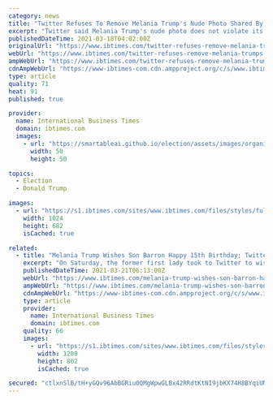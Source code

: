 ```yaml
---
category: news
title: "Twitter Refuses To Remove Melania Trump's Nude Photo Shared By Cardi B: Report"
excerpt: "Twitter said Melania Trump's nude photo does not violate its rules The microblogging site has a non-consensual nudity policy Twitter users agreed that the picture should not be deleted Cardi B posted a nude photo of former first lady Melania Trump ..."
publishedDateTime: 2021-03-18T04:02:00Z
originalUrl: "https://www.ibtimes.com/twitter-refuses-remove-melania-trumps-nude-photo-shared-cardi-b-report-3164324"
webUrl: "https://www.ibtimes.com/twitter-refuses-remove-melania-trumps-nude-photo-shared-cardi-b-report-3164324"
ampWebUrl: "https://www.ibtimes.com/twitter-refuses-remove-melania-trumps-nude-photo-shared-cardi-b-report-3164324?amp=1"
cdnAmpWebUrl: "https://www-ibtimes-com.cdn.ampproject.org/c/s/www.ibtimes.com/twitter-refuses-remove-melania-trumps-nude-photo-shared-cardi-b-report-3164324?amp=1"
type: article
quality: 71
heat: 91
published: true

provider:
  name: International Business Times
  domain: ibtimes.com
  images:
    - url: "https://smartableai.github.io/election/assets/images/organizations/ibtimes.com-50x50.jpg"
      width: 50
      height: 50

topics:
  - Election
  - Donald Trump

images:
  - url: "https://s1.ibtimes.com/sites/www.ibtimes.com/files/styles/full/public/2020/12/15/first-lady-melania-trump.jpg"
    width: 1024
    height: 682
    isCached: true

related:
  - title: "Melania Trump Wishes Son Barron Happy 15th Birthday; Twitter Criticizes Ex-FLOTUS' Photo"
    excerpt: "On Saturday, the former first lady took to Twitter to wish her only child with husband Donald Trump a happy 15th birthday. \"Happy birthday BWT,\" she wrote, adding three red heart emojis, for her son, who was born Barron William Trump. Melania accompanied ..."
    publishedDateTime: 2021-03-21T06:13:00Z
    webUrl: "https://www.ibtimes.com/melania-trump-wishes-son-barron-happy-15th-birthday-twitter-criticizes-ex-flotus-3166286"
    ampWebUrl: "https://www.ibtimes.com/melania-trump-wishes-son-barron-happy-15th-birthday-twitter-criticizes-ex-flotus-3166286?amp=1"
    cdnAmpWebUrl: "https://www-ibtimes-com.cdn.ampproject.org/c/s/www.ibtimes.com/melania-trump-wishes-son-barron-happy-15th-birthday-twitter-criticizes-ex-flotus-3166286?amp=1"
    type: article
    provider:
      name: International Business Times
      domain: ibtimes.com
    quality: 66
    images:
      - url: "https://s1.ibtimes.com/sites/www.ibtimes.com/files/styles/full/public/2019/12/11/melania-trump-during-58th-presidential-inauguration.JPG"
        width: 1200
        height: 802
        isCached: true

secured: "ctlxnSlB/tH+yGQv96AbBGRiu0QMgWpwGLBx42RRdtKtNI9jbKX74H8BYqiUMJhMY5SKmYIH5KFx12sUpTzId1TQg0YVlQc25qf9sXTVXAygvGdT1mrbtntJ79/eA3yO4dR+aVjOK531GOi4+LCvPCLdL0Je/pPko0KCyiUrQMXy7XEanEWs5g0F2POHwh54w5oafZwHbx01Qqw+FlFr2wapJJJOdnokfrdapFGanBdsEOxQUXrRHy40qqiOvl7pCSdUQHYA3ymA57eBat5ntfMT96EvGHTk3fyi6mE9ROo4CWaJ52P6pqL4wC3G+K8Enrr190Us6KhBaW6NXYgShd8vO1m1vyIWRR5kaF+p814=;QrAojqEwmqjxYjsZpeJwiA=="
---
```


